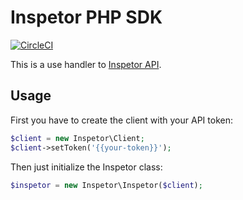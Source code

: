 # Inspetor PHP SDK

[![CircleCI](https://circleci.com/gh/ingresse/inspetor-php.svg?style=svg)](https://circleci.com/gh/ingresse/inspetor-php)

This is a use handler to [Inspetor API](https://inspetor.github.io/docs-backend).

## Usage

First you have to create the client with your API token:

```php
$client = new Inspetor\Client;
$client->setToken('{{your-token}}');
```

Then just initialize the Inspetor class:

```php
$inspetor = new Inspetor\Inspetor($client);
```
